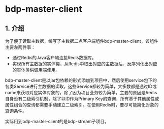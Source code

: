 # bdp-master-client   
## 1. 介绍   
   为了便于读取主数据，编写了主数据二点客户端组件bdp-master-client，该组件主要左两件事：
   - 通过Redis的Java客户端连接Redis数据库。
   - 实现所有主数据的实体类，从Redis中取出对应的主数据后，反序列化出对应的实体类供调用端使用。   

   bdp-master-client是以jar包依赖的形式添加到项目中，然后使用service包下的各类Service进行主数据的读取，这些Service都较为简单，大多数都是通过ID或name来获取对应实体对象的，除了因为项目业务较为简单，主要的原因是Redis自身没有二级索引机制，除了以ID作为Primary Key的查询，所有基于其他属性或属性组合的查询都需要手动建立二级索引。在使用Redis时，要尽可能简化对象的查询条件。   

   实际用到bdp-master-client的是bdp-stream子项目。